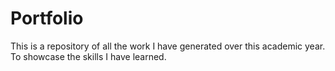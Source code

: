 # Portfolio
This is a repository of all the work I have generated over this academic year. To showcase the skills I have learned.
